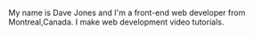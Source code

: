 My name is Dave Jones and I'm a front-end web developer from Montreal,Canada. I make web development video tutorials.